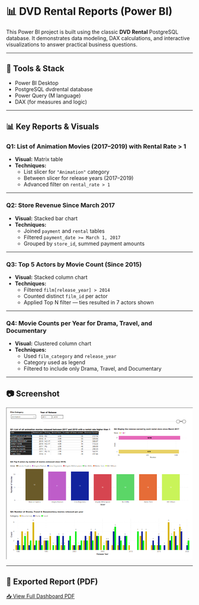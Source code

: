 # 📊 DVD Rental Reports (Power BI)

This Power BI project is built using the classic **DVD Rental** PostgreSQL database. It demonstrates data modeling, DAX calculations, and interactive visualizations to answer practical business questions.

---

## 🔧 Tools & Stack

- Power BI Desktop  
- PostgreSQL dvdrental database  
- Power Query (M language)  
- DAX (for measures and logic)

---

## 📊 Key Reports & Visuals

### Q1: List of Animation Movies (2017–2019) with Rental Rate > 1
- **Visual:** Matrix table  
- **Techniques:**  
  - List slicer for `"Animation"` category  
  - Between slicer for release years (2017–2019)  
  - Advanced filter on `rental_rate > 1`

---

### Q2: Store Revenue Since March 2017
- **Visual:** Stacked bar chart  
- **Techniques:**  
  - Joined `payment` and `rental` tables  
  - Filtered `payment_date >= March 1, 2017`  
  - Grouped by `store_id`, summed payment amounts

---

### Q3: Top 5 Actors by Movie Count (Since 2015)
- **Visual:** Stacked column chart  
- **Techniques:**  
  - Filtered `film[release_year] > 2014`  
  - Counted distinct `film_id` per actor  
  - Applied Top N filter — ties resulted in 7 actors shown

---

### Q4: Movie Counts per Year for Drama, Travel, and Documentary
- **Visual:** Clustered column chart  
- **Techniques:**  
  - Used `film_category` and `release_year`  
  - Category used as legend  
  - Filtered to include only Drama, Travel, and Documentary

---

## 📷 Screenshot

![Main Dashboard](./images/screenshot.png)

---

## 📄 Exported Report (PDF)

[📥 View Full Dashboard PDF](./exports/dvd_rental_dash.pdf)

